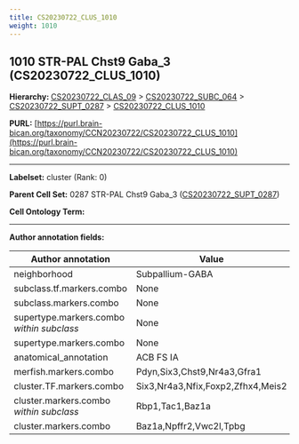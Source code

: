 ```yaml
---
title: CS20230722_CLUS_1010
weight: 1010
---
```

## 1010 STR-PAL Chst9 Gaba_3 (CS20230722_CLUS_1010)
<b>Hierarchy: </b>
[CS20230722_CLAS_09](../CS20230722_CLAS_09) >
[CS20230722_SUBC_064](../CS20230722_SUBC_064) >
[CS20230722_SUPT_0287](../CS20230722_SUPT_0287) >
[CS20230722_CLUS_1010](../CS20230722_CLUS_1010)

**PURL:** [https://purl.brain-bican.org/taxonomy/CCN20230722/CS20230722_CLUS_1010](https://purl.brain-bican.org/taxonomy/CCN20230722/CS20230722_CLUS_1010)

---


**Labelset:** cluster (Rank: 0)

**Parent Cell Set:** 0287 STR-PAL Chst9 Gaba_3 ([CS20230722_SUPT_0287](../CS20230722_SUPT_0287))



**Cell Ontology Term:** 

[MARKER GENES.]: #


---

[TRANSFERRED ANNOTATIONS.]: #


[AUTHOR ANNOTATION FIELDS.]: #


**Author annotation fields:**

| Author annotation | Value |
|-------------------|-------|
|neighborhood|Subpallium-GABA|
|subclass.tf.markers.combo|None|
|subclass.markers.combo|None|
|supertype.markers.combo _within subclass_|None|
|supertype.markers.combo|None|
|anatomical_annotation|ACB FS IA|
|merfish.markers.combo|Pdyn,Six3,Chst9,Nr4a3,Gfra1|
|cluster.TF.markers.combo|Six3,Nr4a3,Nfix,Foxp2,Zfhx4,Meis2|
|cluster.markers.combo _within subclass_|Rbp1,Tac1,Baz1a|
|cluster.markers.combo|Baz1a,Npffr2,Vwc2l,Tpbg|
